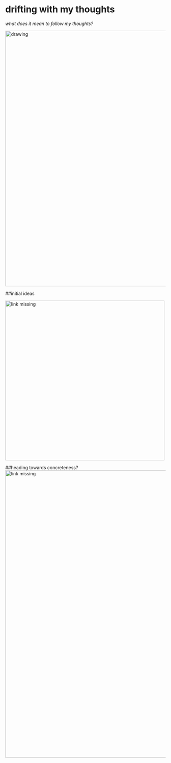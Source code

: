 
# drifting with my thoughts

*what does it mean to follow my thoughts?*

<img src="../drifting.png" alt="drawing" width="800"/>

##initial ideas

<img src="../mindmap.png" alt="link missing" width="500"/>


##heading towards concreteness?
<img src="../mypractice.png" alt="link missing" width="900"/>

